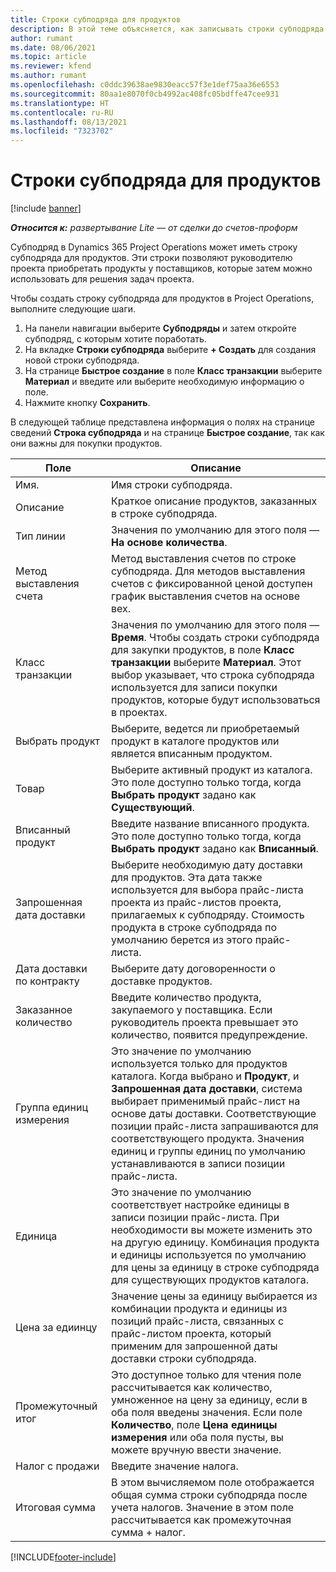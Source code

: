 ```yaml
---
title: Строки субподряда для продуктов
description: В этой теме объясняется, как записывать строки субподряда для продуктов и использовать различные поля для записи покупок продуктов у поставщиков.
author: rumant
ms.date: 08/06/2021
ms.topic: article
ms.reviewer: kfend
ms.author: rumant
ms.openlocfilehash: c0ddc39638ae9830eacc57f3e1def75aa36e6553
ms.sourcegitcommit: 80aa1e8070f0cb4992ac408fc05bdffe47cee931
ms.translationtype: HT
ms.contentlocale: ru-RU
ms.lasthandoff: 08/13/2021
ms.locfileid: "7323702"
---
```

# <a name="subcontract-lines-for-products"></a>Строки субподряда для продуктов

[!include [banner](../../includes/dataverse-preview.md)]

_**Относится к:** развертывание Lite — от сделки до счетов-проформ_

Субподряд в Dynamics 365 Project Operations может иметь строку субподряда для продуктов. Эти строки позволяют руководителю проекта приобретать продукты у поставщиков, которые затем можно использовать для решения задач проекта.

Чтобы создать строку субподряда для продуктов в Project Operations, выполните следующие шаги.

1. На панели навигации выберите **Субподряды** и затем откройте субподряд, с которым хотите поработать. 
2. На вкладке **Строки субподряда** выберите **+ Создать** для создания новой строки субподряда.
3. На странице **Быстрое создание** в поле **Класс транзакции** выберите **Материал** и введите или выберите необходимую информацию о поле. 
4. Нажмите кнопку **Сохранить**.

В следующей таблице представлена информация о полях на странице сведений **Строка субподряда** и на странице **Быстрое создание**, так как они важны для покупки продуктов.

| Поле | Описание |
| ----- | ----------- |
| Имя. | Имя строки субподряда. |
| Описание | Краткое описание продуктов, заказанных в строке субподряда. |
| Тип линии | Значения по умолчанию для этого поля — **На основе количества**. |
| Метод выставления счета |  Метод выставления счетов по строке субподряда. Для методов выставления счетов с фиксированной ценой доступен график выставления счетов на основе вех. |
| Класс транзакции | Значения по умолчанию для этого поля — **Время**. Чтобы создать строки субподряда для закупки продуктов, в поле **Класс транзакции** выберите **Материал**. Этот выбор указывает, что строка субподряда используется для записи покупки продуктов, которые будут использоваться в проектах. |
| Выбрать продукт | Выберите, ведется ли приобретаемый продукт в каталоге продуктов или является вписанным продуктом. |
| Товар | Выберите активный продукт из каталога. Это поле доступно только тогда, когда **Выбрать продукт** задано как **Существующий**. |
| Вписанный продукт | Введите название вписанного продукта. Это поле доступно только тогда, когда **Выбрать продукт** задано как **Вписанный**.  |
| Запрошенная дата доставки | Выберите необходимую дату доставки для продуктов. Эта дата также используется для выбора прайс-листа проекта из прайс-листов проекта, прилагаемых к субподряду. Стоимость продукта в строке субподряда по умолчанию берется из этого прайс-листа. |
| Дата доставки по контракту | Выберите дату договоренности о доставке продуктов.  |
| Заказанное количество | Введите количество продукта, закупаемого у поставщика. Если руководитель проекта превышает это количество, появится предупреждение. |
| Группа единиц измерения | Это значение по умолчанию используется только для продуктов каталога. Когда выбрано и **Продукт**, и **Запрошенная дата доставки**, система выбирает применимый прайс-лист на основе даты доставки. Соответствующие позиции прайс-листа запрашиваются для соответствующего продукта. Значения единиц и группы единиц по умолчанию устанавливаются в записи позиции прайс-листа. |
| Единица | Это значение по умолчанию соответствует настройке единицы в записи позиции прайс-листа. При необходимости вы можете изменить это на другую единицу. Комбинация продукта и единицы используется по умолчанию для цены за единицу в строке субподряда для существующих продуктов каталога. |
| Цена за едиинцу | Значение цены за единицу выбирается из комбинации продукта и единицы из позиций прайс-листа, связанных с прайс-листом проекта, который применим для запрошенной даты доставки строки субподряда.  |
| Промежуточный итог | Это доступное только для чтения поле рассчитывается как количество, умноженное на цену за единицу, если в оба поля введены значения. Если поле **Количество**, поле **Цена единицы измерения** или оба поля пусты, вы можете вручную ввести значение.  |
| Налог с продажи | Введите значение налога. |
| Итоговая сумма | В этом вычисляемом поле отображается общая сумма строки субподряда после учета налогов. Значение в этом поле рассчитывается как промежуточная сумма + налог. |


[!INCLUDE[footer-include](../../includes/footer-banner.md)]
